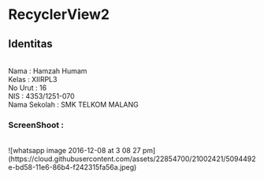 <h1>RecyclerView2</h1>

<h2>Identitas</h2>

<br>
Nama : Hamzah Humam
<br>
Kelas : XIIRPL3 
<br>
No Urut : 16
<br>
NIS : 4353/1251-070 
<br>
Nama Sekolah : SMK TELKOM MALANG 
<br>
<h3>ScreenShoot : </h3>

<br>
![whatsapp image 2016-12-08 at 3 08 27 pm](https://cloud.githubusercontent.com/assets/22854700/21002421/5094492e-bd58-11e6-86b4-f242315fa56a.jpeg)
